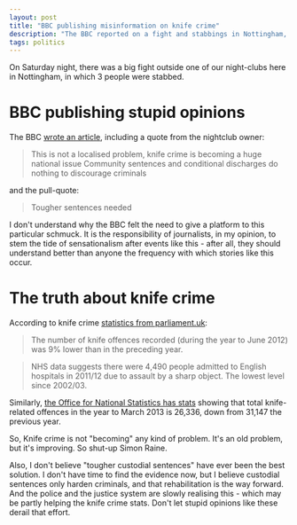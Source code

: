 ```yaml
---
layout: post
title: "BBC publishing misinformation on knife crime"
description: "The BBC reported on a fight and stabbings in Nottingham, but quoted the sensationalist and misleading comments from the club owner. I object."
tags: politics
---
```


On Saturday night, there was a big fight outside one of our night-clubs here in Nottingham, in which 3 people were stabbed.

BBC publishing stupid opinions
===

The BBC [wrote an article](http://www.bbc.co.uk/news/uk-england-nottinghamshire-24691928), including a quote from the nightclub owner:

> This is not a localised problem, knife crime is becoming a huge national issue
> Community sentences and conditional discharges do nothing to discourage criminals

and the pull-quote:

> Tougher sentences needed

I don't understand why the BBC felt the need to give a platform to this particular schmuck. It is the responsibility of journalists, in my opinion, to stem the tide of sensationalism after events like this - after all, they should understand better than anyone the frequency with which stories like this occur.

The truth about knife crime
===

According to knife crime [statistics from parliament.uk](http://www.parliament.uk/briefing-papers/Sn04304):

> The number of knife offences recorded (during the year to June 2012) was 9% lower than in the preceding year.

> NHS data suggests there were 4,490 people admitted to English hospitals in 2011/12 due to assault by a sharp object. The lowest level since 2002/03.

Similarly, [the Office for National Statistics has stats](http://www.ons.gov.uk/ons/rel/crime-stats/crime-statistics/period-ending-march-2013/stb-crime--period-ending-march-2013.html#tab-Offences-involving-knives-and-sharp-instruments) showing that total knife-related offences in the year to March 2013 is 26,336, down from 31,147 the previous year.

So, Knife crime is not "becoming" any kind of problem. It's an old problem, but it's improving. So shut-up Simon Raine.

Also, I don't believe "tougher custodial sentences" have ever been the best solution. I don't have time to find the evidence now, but I believe custodial sentences only harden criminals, and that rehabilitation is the way forward. And the police and the justice system are slowly realising this - which may be partly helping the knife crime stats. Don't let stupid opinions like these derail that effort.

